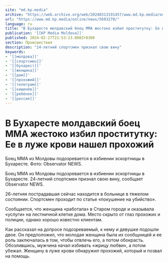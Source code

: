 ```yaml
---
site: "md.kp.media"
archive: "https://web.archive.org/web/20240313191457/www.md.kp.media/online/news/5693270/"
url: "https://www.md.kp.media/online/news/5693270/"
language: ru
title: "В Бухаресте молдавский боец ММА жестоко избил проститутку: Ее в луже крови нашел прохожий"
publication: '[[KP Media Moldova]]'
published: 2024-02-27T21:53:23.000Z+0300
section: Происшествия
description: "24-летний спортсмен признал свою вину"
keywords:
- '[[молдова]]'
- '[[спортсмен]]'
- '[[бухарест]]'
- '[[женщина]]'
- '[[дом]]'
- '[[прохожий]]'
- '[[телеграм]]'
- '[[кишинёв]]'
- '[[ребёнок]]'
- '[[россия]]'
---
```


# В Бухаресте молдавский боец ММА жестоко избил проститутку: Ее в луже крови нашел прохожий

Боец ММА из Молдовы подозревается в избиении эскортницы в Бухаресте. Фото: Observator NEWS.

Боец ММА из Молдовы подозревается в избиении эскортницы в Бухаресте. 24-летний спортсмен признал свою вину, сообщает Observator NEWS.

26-летняя пострадавшая сейчас находится в больнице в тяжелом состоянии. Спортсмен проходит по статье «покушение на убийство».

Сообщается, что женщина «работала» в Старом городе и оказывала «услуги» на лестничной клетке дома. Место скрыто от глаз прохожих и полиции, однако хорошо известно клиентам.

Как рассказал на допросе подозреваемый, к нему и девушке подошли двое. Он предположил, что молодая женщина была их сообщницей и ее роль заключалась в том, чтобы отвлечь его, а потом обокрасть. Обозлившись, мужчина начал избивать «жрицу любви», а потом убежал. Женщину в луже крови обнаружил прохожий, который и позвал на помощь.
